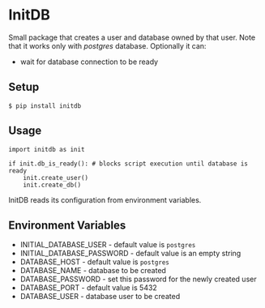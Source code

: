 # InitDB

Small package that creates a user and database owned by that user.
Note that it works only with *postgres* database.
Optionally it can:

* wait for database connection to be ready

## Setup

    $ pip install initdb

## Usage

    import initdb as init

    if init.db_is_ready(): # blocks script execution until database is ready
        init.create_user()
        init.create_db()

InitDB reads its configuration from environment variables.

## Environment Variables

* INITIAL_DATABASE_USER - default value is `postgres`
* INITIAL_DATABASE_PASSWORD - default value is an empty string
* DATABASE_HOST - default value is `postgres`
* DATABASE_NAME - database to be created
* DATABASE_PASSWORD - set this password for the newly created user
* DATABASE_PORT - default value is 5432
* DATABASE_USER - database user to be created